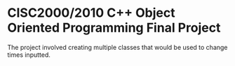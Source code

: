 # CISC2000/2010 C++ Object Oriented Programming Final Project

The project involved creating multiple classes that would be used to change times inputted.

